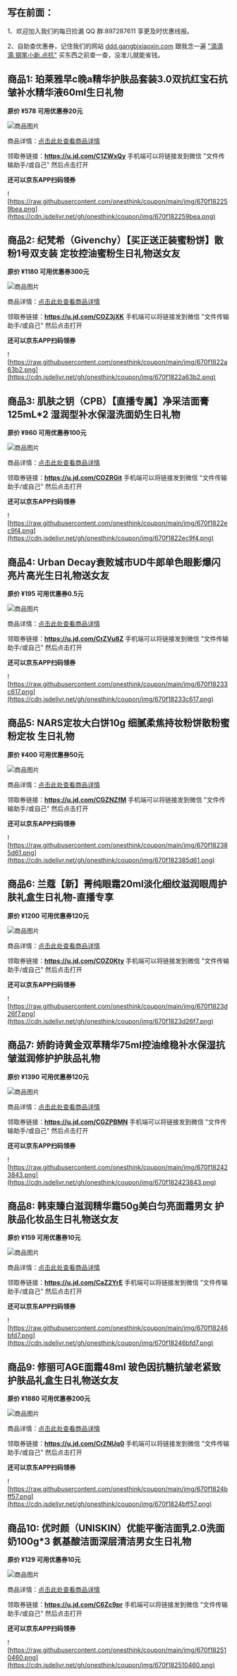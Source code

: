 ## 写在前面：

1、欢迎加入我们的每日捡漏 QQ 群:897287611 享更及时优惠线报。

2、自助查优惠券，记住我们的网站 [ddd.gangbixiaoxin.com](https://ddd.gangbixiaoxin.com) 跟我念一遍 ["滴滴滴.钢笔小新.点抗"](https://ddd.gangbixiaoxin.com) 买东西之前查一查，没准儿就能省钱。

## 商品1: 珀莱雅早c晚a精华护肤品套装3.0双抗红宝石抗皱补水精华液60ml生日礼物

**原价 ¥578 可用优惠券20元**

![商品图片](http://img14.360buyimg.com/n1/jfs/t1/121641/28/48780/110529/670d4d33Fe1128623/383b10826678f665.jpg)

商品详情：[点击此处查看商品详情](https://union-click.jd.com/jdc?e=1003156031&amp;p=JF8BAawJK1olXwIHVFheCUwfC18IGloUXQUGV1tZCk0nRzBQRQQlBENHFRxWFlVMWzBeTA9KQl1XSwwDVFVPRjtUBAJQAVsMFgQZBCxgAGhpaBoWPkZeXDUKTxYUeRpSbw1AWWgAIygLfw9eSjFVQA5AJ39QMFtKSEdjeh9tbCh2H3F7LDcpayBWexpvazlPKQR2Nlc6ahIWRwxDYCx3FG5JNxZUay9jY218U1JxP192UiokYClsYAxWbAR9DXFxMxkqCTxKVhZJWCxeHH1nIBgecDJjZhZ7ThljJG5rLS0IX3sUXDBxEyRKP2Z0AFgjfygJYhtubjx1UQoyVW5eCUsQCmkPHVIQbTYCVG4fZhBCbWhdHV8RDQMHBg5bW0gnAl8IHVgdXAMBUVtUC0oRM28AHGvC8L7X3u-IgPLDneffovzA1LrWytZtOHsUM28JGlkVWQEDVl5tOEsUM2w4RTUUDgEHXV5eDSVLADwOEghNX2gHVlxZD0sQM20JGlkXbTYyMyleDypkQmxrWwcdNlFFCV0nfRFjVToMdVliK1B1EBcUVhZMVjpyYglxWDYCZA)

领取券链接：**https://u.jd.com/C1ZWxQy** 手机端可以将链接发到微信 "文件传输助手/或自己" 然后点击打开

**还可以京东APP扫码领券**

![https://raw.githubusercontent.com/onesthink/coupon/main/img/670f182259bea.png](https://cdn.jsdelivr.net/gh/onesthink/coupon/img/670f182259bea.png)

## 商品2: 纪梵希（Givenchy）【买正送正装蜜粉饼】散粉1号双支装 定妆控油蜜粉生日礼物送女友

**原价 ¥1180 可用优惠券300元**

![商品图片](http://img14.360buyimg.com/n1/jfs/t1/164734/27/49339/109191/670e8852F8b2790a0/0ecc6390e658f2ee.jpg)

商品详情：[点击此处查看商品详情](https://union-click.jd.com/jdc?e=1003156031&amp;p=JF8BAaoJK1olXwQAVF9YC04fAl8IGloVXw4HVVteAEwnRzBQRQQlBENHFRxWFlVMWzBeTA9KQl1XSwwDVFVPRjtUBAJQAVsMFgQZBChHWTJVZghXAHR-IjwJDjNTWWlTWhxoC2gAKj8nWD9gaw5_TCJ0KlhBDghKSEdjeh9tbDh-AnFrJDcqUQJJexpvbDlMNQRiHFYtahFjRxh9Yz53XG5JIDxVcS9jf218aVJFP199ED4vazxsYAxWbSJDO39hARopCTxKVhZJWi9dIWZrDQsecDJjYRtBcBhjJHZRLS0uX3tTZ2sORABNJ2RSAAZHSRF2XBpVbFJDUQoyVW5eCUsQCmkPHVIQbTYCVG4OZh1PRDtXSQJdir2mg_vSOEonA2kLE1oQXgMGVV5UDnsXC2g4zPatiIyzgdbk3NWf1NavztKpiZiKZG5tC3sXAm4KG18SXAQCZG5dC3sUMzFmGggTXgQGVV0zVEhEBWZdGgF7WQIFXFhaCHsVAm4KGWslbWVSDgMAdRhVXh10bTlBW35GDlgGSQxqVQEKZTpvDXJ1PD8qXzJ2dDFLQQ0lXTY)

领取券链接：**https://u.jd.com/COZ3jXK** 手机端可以将链接发到微信 "文件传输助手/或自己" 然后点击打开

**还可以京东APP扫码领券**

![https://raw.githubusercontent.com/onesthink/coupon/main/img/670f1822a63b2.png](https://cdn.jsdelivr.net/gh/onesthink/coupon/img/670f1822a63b2.png)

## 商品3: 肌肤之钥（CPB）【直播专属】净采洁面膏125mL*2 湿润型补水保湿洗面奶生日礼物

**原价 ¥960 可用优惠券100元**

![商品图片](http://img14.360buyimg.com/n1/jfs/t1/221742/25/45675/148319/670e64f6F2a12b112/8322f7e0c4e74bea.jpg)

商品详情：[点击此处查看商品详情](https://union-click.jd.com/jdc?e=1003156031&amp;p=JF8BAaYJK1olXwIHVF9UDkwQCl8IGloUWQcKUV1dAE4nRzBQRQQlBENHFRxWFlVMWzBeTA9KQl1XSwwDVFVPRjtUBAJQAVsMFgQZBEh_egdIcC8cWVplIS4eSTtwRA9fHzIVGGgABwE-YC9WcA5vZgsXK31YUVlKSEdjeh9tbChmGXB7ND0qawJXexpseTlPNQR0Nlc6ahFFRxt9Yzh3FGZJIxZUay9jUW1-aVJ8P1xqXD4CdzlsYAxWbAR9OHFhIxwpbDxKVhZJWCxdBG1lIyUBcDJjYRtBZARiX3JRIz02X3tiAB10ZwMTHGN7LiwcUlF3eCdrWi9DUQoyVW5eCUsQCmkPHVIQbTYCVG4fZhlWUAHfoP_C-IkyVW5dDkgfAmoLHl8VWQADZF5VD3vArtfdkerA1b_WytaKsezCitPchdMlbTYBZF5cCUkXB2gJGVslbQYBZF1tViUWUGgPGlIVVWheVw1bAR8VCwENGF8SXw4GZFxcCUkVM184GDNsNUZpIFdZVCxicyxJazxSPVEGPV4YZklEXAxgfxpmPGF_BFwrcxESBF8IKw)

领取券链接：**https://u.jd.com/COZRGit** 手机端可以将链接发到微信 "文件传输助手/或自己" 然后点击打开

**还可以京东APP扫码领券**

![https://raw.githubusercontent.com/onesthink/coupon/main/img/670f1822ec9f4.png](https://cdn.jsdelivr.net/gh/onesthink/coupon/img/670f1822ec9f4.png)

## 商品4: Urban Decay衰败城市UD牛郎单色眼影爆闪亮片高光生日礼物送女友

**原价 ¥195 可用优惠券0.5元**

![商品图片](http://img14.360buyimg.com/n1/jfs/t1/239632/20/6339/216647/66506b47F88de0dc2/ecba3578444320bd.jpg)

商品详情：[点击此处查看商品详情](https://union-click.jd.com/jdc?e=1003156031&amp;p=JF8BAawJK1olXwQGUVhYAUMXB18IGloVXgcHVVtfCUknRzBQRQQlBENHFRxWFlVMWzBeTA9KQl1XSwwDVFVPRjtUBAJQAVsMFgQZBAhUYWhuaB8VIV15CwwGVi9VXDdrXQx8CmgACh8oSy9-SCl3cyFCI3VBXShKSEdjeh9tbDhAGXFrJDcqQSxSexpscjlPKQRhHFYtahFjRw9TYCJ3FGZJIAZUWC9ke21rU1J1P19hEz4CfzJsYAxWbARlOn9hLxkqCTxKVhZJWj0XIn12NxhUcDJjYRtBaBthNHZSIxc2X3tVXAlqZxATD2NxBDpbCVF8CgcJHQZTUQoyVW5eCUsQCmkPHVIQbTYCVG4OZg9UUD9XTg9HDU4eCAoIUBsnAl8IHVgdXAMBUVpeAUwfM28AHGvC8L7X3u-IgPLDneffovzA1LrWytZtOHsUM28JGlkVWQEDVl5tOEsUM2w4RTUUDgNVUV4NWyVLADwOEgwXXmgHXF1eCEsVM20JGlkXbTYyFx0_Dy1kR290QCBKD11cMBwCUChRVAZfdVlLHHNBMDcWTjR_eTh2aBgcKzYCZA)

领取券链接：**https://u.jd.com/CrZVu8Z** 手机端可以将链接发到微信 "文件传输助手/或自己" 然后点击打开

**还可以京东APP扫码领券**

![https://raw.githubusercontent.com/onesthink/coupon/main/img/670f18233c617.png](https://cdn.jsdelivr.net/gh/onesthink/coupon/img/670f18233c617.png)

## 商品5: NARS定妆大白饼10g 细腻柔焦持妆粉饼散粉蜜粉定妆 生日礼物

**原价 ¥400 可用优惠券50元**

![商品图片](http://img14.360buyimg.com/n1/jfs/t1/249714/37/21005/66098/670e4799Fa880c692/99042ce3a668dc36.jpg)

商品详情：[点击此处查看商品详情](https://union-click.jd.com/jdc?e=1003156031&amp;p=JF8BAZ0JK1olXDYCVV9cDksXCmkIHl4lGVlaCgFtUQ5SQi0DBUVOBVlUAwoCFxBCHD1WR0VNGFJeSwcYVBYZQTVMFyNRIHJrPSIoDQJqcBoOEyheVFRBPSUZUiUVBm5XXydGDXtnEj4vXkhTVWgfW1dhJHZnIy0mTz9uVQt_eCxVJXNmBDwEfEl0cWd6eQF1GXFJLA0_QQ1cdB0Bcj9mNQR2DFc4ahJFCxhQcC1uPmVcIjcLbzxeZC18GixICH9DFThfdxhyShtLYyJhP3JLJx8rYRFEdBxBTGtmJlsKDS0gaCkJGWYWcz5XI0F0IBobBEcnAl8LGlsSVAAFUldYOHsXA19edVsUXAcHUltfAU8nAl8IHVgdXAMBUVpYDUgeM28AHGvC8L7X3u-IgPLDneffovzA1LrWytZtOHsUM28JGlkVWQEDVl5tOEsUM2w4RTUUDgEHXV5eDyVLADwOEg1FFmgHVlxdCEgSM20JGlkXbTYyLBogfCJ-fxoNUiZmKAAKJxVUWgh-eCtSdVkQXFlGKA0NdS5RYx1eGB9DWjYCZA)

领取券链接：**https://u.jd.com/CGZNZfM** 手机端可以将链接发到微信 "文件传输助手/或自己" 然后点击打开

**还可以京东APP扫码领券**

![https://raw.githubusercontent.com/onesthink/coupon/main/img/670f182385d61.png](https://cdn.jsdelivr.net/gh/onesthink/coupon/img/670f182385d61.png)

## 商品6: 兰蔻【新】菁纯眼霜20ml淡化细纹滋润眼周护肤礼盒生日礼物-直播专享

**原价 ¥1200 可用优惠券120元**

![商品图片](http://img14.360buyimg.com/n1/jfs/t1/248564/25/20961/137052/670e91dcFb499ab3c/70131df4cd1388c1.jpg)

商品详情：[点击此处查看商品详情](https://union-click.jd.com/jdc?e=1003156031&amp;p=JF8BAasJK1olXwIHV1xZD0gfAl8IGloUXAEDU15aDEknRzBQRQQlBENHFRxWFlVMWzBeTA9KQl1XSwwDVFVPRjtUBAJQAVsMFgQZBAxrYC54RV5oXQAABgg4Swp8dSd4RR0UH2gAUlw2dDJCZzlYZA1oPFp4IipKSEdjeh9tbChyA3JrPDwpUThSexpscjlMJQRiJlc6ahIWRxhtYzx3XHZJIzxUWy9kf21oU1NnP199Ez0vbBtsYAxWbSJ9PnFhJwIrfDxKVhZWQSxOCHtnDhsZcDJjZhZ7ZBxiX1xmIC0iX3tNXgtgZxwQH2NxAAs9SQ5-VipKUzx1UQoyVW5eCUsQCmkPHVIQbTYCVG4OZhBCbTtMWR1JDk5SHAYIXXsWM28OGFMUWAUHUFhZDEgnA2cPK4y45dOI5YvVsZ-Ji7ixvI6c4dKc3G5tOEgnA24JGVsRWgcAVG5tCEgnAF9WdVpGWwUAUwkJZhcUUGkBQxpOMwIGU1ZfDk8nAW4JGVklbTZFKD0ceBUSfm8OGQlDOEVDPygVeBVRAi1mGV0XNnp7AToLWDRBfg5UYS1hbQYy)

领取券链接：**https://u.jd.com/COZ0Kty** 手机端可以将链接发到微信 "文件传输助手/或自己" 然后点击打开

**还可以京东APP扫码领券**

![https://raw.githubusercontent.com/onesthink/coupon/main/img/670f1823d26f7.png](https://cdn.jsdelivr.net/gh/onesthink/coupon/img/670f1823d26f7.png)

## 商品7: 娇韵诗黄金双萃精华75ml控油维稳补水保湿抗皱滋润修护护肤品礼物

**原价 ¥1390 可用优惠券120元**

![商品图片](http://img14.360buyimg.com/n1/jfs/t1/188642/11/49188/109697/670e6c6aF958b87ea/07b3dbd3e7e831b8.jpg)

商品详情：[点击此处查看商品详情](https://union-click.jd.com/jdc?e=1003156031&amp;p=JF8BAa0JK1olXwIHVVZYCkoXAl8IGloUXQAHUlhdDUgnRzBQRQQlBENHFRxWFlVMWzBeTA9KQl1XSwwDVFVPRjtUBAJQAVsMFgQZBChHWTJVZghXAHR-IgFZDUNcWWlbZ11KIGgAKj8nWD9gaw5_TCJ0P1IGLwhKSEdjeh9tbCh2HHFrBjoqazxVexpscjlMJQRiJlc6ahIWRxhtYzx3XHZJIzxUWy9kf21oU1NnP199Ez0vbBtsYAxWbSJ9PnFhJwIrfDxKVhZWQSxOCHtnDhsZcDJjZhZ7ZBxiX1xmIC0iX3sVYwxcExJsXmUEBBYHeh5vRDJcTQBlUQoyVW5eCUsQCmkPHVIQbTYCVG4LZksWAm4JGlgdVARsDxYfUQBWM244G10WVQcHV1tZAU0WAl8IE1wliqu6gdTs3cOu1_GAzOKyiI--gMDVOHsnAF8IGloXXQIFVVxdOHsXAF8LKwV7XFUFUVddCE95X2xbHVJOAFRsUVxfD0MUBV8KGloXXzYyZD0NUhZKfjxKRilpK1kGUVYWUk1Ef2lXZjUXI2d4BCoqYCpgVBZpeQ8RJlAyVG4)

领取券链接：**https://u.jd.com/CGZPBMN** 手机端可以将链接发到微信 "文件传输助手/或自己" 然后点击打开

**还可以京东APP扫码领券**

![https://raw.githubusercontent.com/onesthink/coupon/main/img/670f182423843.png](https://cdn.jsdelivr.net/gh/onesthink/coupon/img/670f182423843.png)

## 商品8: 韩束臻白滋润精华霜50g美白匀亮面霜男女 护肤品化妆品生日礼物送女友

**原价 ¥159 可用优惠券10元**

![商品图片](http://img14.360buyimg.com/n1/jfs/t1/188903/35/49672/69094/670dc478F4a804751/90f70e050d72f666.jpg)

商品详情：[点击此处查看商品详情](https://union-click.jd.com/jdc?e=1003156031&amp;p=JF8BAa4JK1olXwIHVVpcDkgTBV8IGloUXgALVF1dDEsnRzBQRQQlBENHFRxWFlVMWzBeTA9KQl1XSwwDVFVPRjtUBAJQAVsMFgQZBEoXChN_TDpxXw5qAQ00XgpUSzNBHV4QGGgAMCYECCt8fzVJWSxKFG5gEglKSEdjeh9tbChAHHBrID0qazhQexpvazlMNQRhNlYkahJFRw9DYzJ3FGZJNyxVey9kc21oU1NiP191CCpfUilsYAxWbAR1DnFbIx0qCTxKVhZWQSxsOWNlVR8ecDJjZhZ7fARhJFRlLT0qX3tpCyZXYDNPQ2RYNhoFDhh1SzNbcFp1UQoyVW5eCUsQCmkPHVIQbTYCVG4fZp6euLmHpIO7xdGu-onmrJyyjF8JK1sTXg4DUV1YD0gQAWc4G1MSbdGv7IvXuZ6furuWk4ys-tOL6IrDgHsnM2w4G1oUXwYGU19fCHsnA2w4GGtLMwdRXF5bCxsfbTMLSF0cAVpaOlpdD0wWBG44GVoUXwQyZG5cCEJrdDhpf1kdNVNRPQgcSwNLSmkNHh57X2J6DV49YzdNQi1_RBJ9P0BVZF5t)

领取券链接：**https://u.jd.com/CaZ2YrE** 手机端可以将链接发到微信 "文件传输助手/或自己" 然后点击打开

**还可以京东APP扫码领券**

![https://raw.githubusercontent.com/onesthink/coupon/main/img/670f18246bfd7.png](https://cdn.jsdelivr.net/gh/onesthink/coupon/img/670f18246bfd7.png)

## 商品9: 修丽可AGE面霜48ml 玻色因抗糖抗皱老紧致护肤品礼盒生日礼物送女友

**原价 ¥1880 可用优惠券200元**

![商品图片](http://img14.360buyimg.com/n1/jfs/t1/221705/5/43828/182379/670d0aa3Fed59473c/71953821bd272612.jpg)

商品详情：[点击此处查看商品详情](https://union-click.jd.com/jdc?e=1003156031&amp;p=JF8BAaYJK1olXwIHVVldCEwUC18IGloUXAIKVlpbAUgnRzBQRQQlBENHFRxWFlVMWzBeTA9KQl1XSwwDVFVPRjtUBAJQAVsMFgQZBB5SfylSRRhMJHl9LCoHeDJiWBdTeCJ-O2gADAAhTStSRj9Xby5MDmVqFzhKSEdjeh9tbChyHnB7KDgpQUtVexpvazlMLQR2NlYtahJFRwxtYzl3FHJJNBZVfi9jf21_Q1JxP199Cz00YBtsYAxWbSJ9PnFhKxorfDxKVhZJWD53OWRlM1cVcDJjYRZ7eB5hX2JiLS0-X3tcXztDYTwTIWZyKl5ebUhSBQgAARJlUQoyVW5eCUsQCmkPHVIQbTYCVG4OZglNUQEBElIcVA8yVW5dDkgfAmoLHlwQXg8KZF5VD3vArtfdkerA1b_WytaKsezCitPchdMlbTYBZF5cCUkXB2gJGVslbQYBZF1tViUWUGkKGlkXWmheVw1bARRRRAEKHV0VWwYHZFxcCUkVM184Th5pG1xcFwckdzRvdzV4Yi5OJV1hLTU7ZklPXRNNex5QDVl2IQcOayNUZV8IKw)

领取券链接：**https://u.jd.com/CrZNUq0** 手机端可以将链接发到微信 "文件传输助手/或自己" 然后点击打开

**还可以京东APP扫码领券**

![https://raw.githubusercontent.com/onesthink/coupon/main/img/670f1824bff57.png](https://cdn.jsdelivr.net/gh/onesthink/coupon/img/670f1824bff57.png)

## 商品10: 优时颜（UNISKIN）优能平衡洁面乳2.0洗面奶100g*3 氨基酸洁面深层清洁男女生日礼物

**原价 ¥129 可用优惠券10元**

![商品图片](http://img14.360buyimg.com/n1/jfs/t1/158140/6/49464/41328/670e0c37Fcc46f603/37ffaac0d03bddc6.jpg)

商品详情：[点击此处查看商品详情](https://union-click.jd.com/jdc?e=1003156031&amp;p=JF8BAbQJK1olXwIHVVZcCksVBV8IGloUXwUHVl1VAEknRzBQRQQlBENHFRxWFlVMWzBeTA9KQl1XSwwDVFVPRjtUBAJQAVsMFgQZBEttXjEBZzlcOQFCL15ZVzNTfQl1HSJsG2gAMTYeckpNZz9DWg99C29GVCFKSEdjeh9tbCh-H3FrKD0kawJSexpsfTlMNQR1JlcNahJrRxtDYCx3FAdJNyxUbi9jd218Q1NjP1x9Cz0vdBtsYAxWbARlOnFbHQIqCTxKVhZJWi9NOnprCT4VcDJjYRtBaBxjNHpiIz02X3tnBAZxZ1oWWmVBFFc5VxR1YAgLbzllUQoyVW5eCUsQCmkPHVIQbTYCVG4fZp6aqriunIOG8NKd_Yn6gJyxpbaxmo-e-zYDZF5bC0MWBmwNHF8RXAAyVFZaOJy6u7qCqo6d5NKc3Inkr56ev7uWk2slbQUyVF9cCksTBG4KG2slXQUyV24DZkpEBGoBG1oXM1oBB1hUVg9CbWoKGV4XXgMyVl9cCkknM18IYQZLVHpgHTpaSDAXBzBwXyVzIAB7LRgzCi5_QBUJQT9FFkdWPAg0TEtoM284)

领取券链接：**https://u.jd.com/C6Zc9pr** 手机端可以将链接发到微信 "文件传输助手/或自己" 然后点击打开

**还可以京东APP扫码领券**

![https://raw.githubusercontent.com/onesthink/coupon/main/img/670f182510460.png](https://cdn.jsdelivr.net/gh/onesthink/coupon/img/670f182510460.png)

